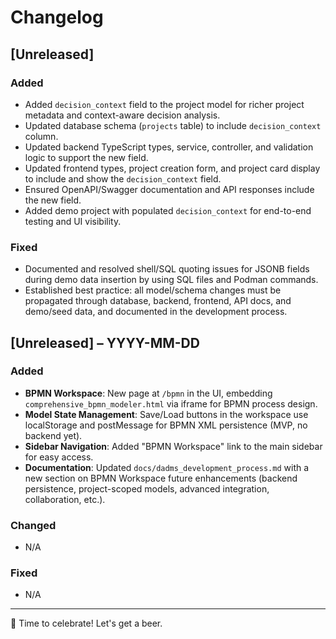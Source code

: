 # Changelog

## [Unreleased]
### Added
- Added `decision_context` field to the project model for richer project metadata and context-aware decision analysis.
- Updated database schema (`projects` table) to include `decision_context` column.
- Updated backend TypeScript types, service, controller, and validation logic to support the new field.
- Updated frontend types, project creation form, and project card display to include and show the `decision_context` field.
- Ensured OpenAPI/Swagger documentation and API responses include the new field.
- Added demo project with populated `decision_context` for end-to-end testing and UI visibility.

### Fixed
- Documented and resolved shell/SQL quoting issues for JSONB fields during demo data insertion by using SQL files and Podman commands.
- Established best practice: all model/schema changes must be propagated through database, backend, frontend, API docs, and demo/seed data, and documented in the development process.

## [Unreleased] – YYYY-MM-DD

### Added
- **BPMN Workspace**: New page at `/bpmn` in the UI, embedding `comprehensive_bpmn_modeler.html` via iframe for BPMN process design.
- **Model State Management**: Save/Load buttons in the workspace use localStorage and postMessage for BPMN XML persistence (MVP, no backend yet).
- **Sidebar Navigation**: Added "BPMN Workspace" link to the main sidebar for easy access.
- **Documentation**: Updated `docs/dadms_development_process.md` with a new section on BPMN Workspace future enhancements (backend persistence, project-scoped models, advanced integration, collaboration, etc.).

### Changed
- N/A

### Fixed
- N/A

---

🍻 Time to celebrate! Let's get a beer. 